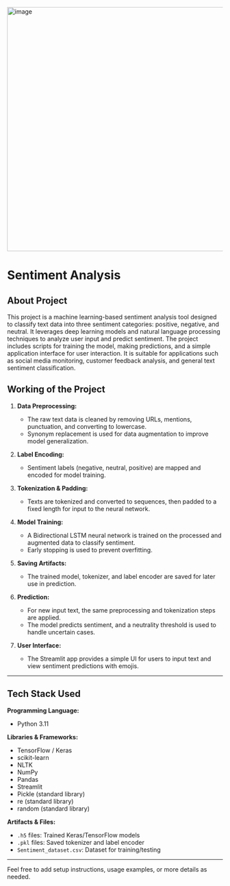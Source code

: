 <img width="972" height="570" alt="image" src="https://github.com/user-attachments/assets/ffd80080-4638-422f-acb5-2b8160dc8749" />

# Sentiment Analysis

## About Project

This project is a machine learning-based sentiment analysis tool designed to classify text data into three sentiment categories: positive, negative, and neutral. It leverages deep learning models and natural language processing techniques to analyze user input and predict sentiment. The project includes scripts for training the model, making predictions, and a simple application interface for user interaction. It is suitable for applications such as social media monitoring, customer feedback analysis, and general text sentiment classification.


## Working of the Project

1. **Data Preprocessing:**
	- The raw text data is cleaned by removing URLs, mentions, punctuation, and converting to lowercase.
	- Synonym replacement is used for data augmentation to improve model generalization.

2. **Label Encoding:**
	- Sentiment labels (negative, neutral, positive) are mapped and encoded for model training.

3. **Tokenization & Padding:**
	- Texts are tokenized and converted to sequences, then padded to a fixed length for input to the neural network.

4. **Model Training:**
	- A Bidirectional LSTM neural network is trained on the processed and augmented data to classify sentiment.
	- Early stopping is used to prevent overfitting.

5. **Saving Artifacts:**
	- The trained model, tokenizer, and label encoder are saved for later use in prediction.

6. **Prediction:**
	- For new input text, the same preprocessing and tokenization steps are applied.
	- The model predicts sentiment, and a neutrality threshold is used to handle uncertain cases.

7. **User Interface:**
	- The Streamlit app provides a simple UI for users to input text and view sentiment predictions with emojis.

---
## Tech Stack Used

**Programming Language:**
- Python 3.11

**Libraries & Frameworks:**
- TensorFlow / Keras
- scikit-learn
- NLTK
- NumPy
- Pandas
- Streamlit
- Pickle (standard library)
- re (standard library)
- random (standard library)

**Artifacts & Files:**
- `.h5` files: Trained Keras/TensorFlow models
- `.pkl` files: Saved tokenizer and label encoder
- `Sentiment_dataset.csv`: Dataset for training/testing

---
Feel free to add setup instructions, usage examples, or more details as needed.
